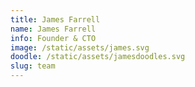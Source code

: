 ```yaml
---
title: James Farrell
name: James Farrell
info: Founder & CTO
image: /static/assets/james.svg
doodle: /static/assets/jamesdoodles.svg
slug: team
---
```

